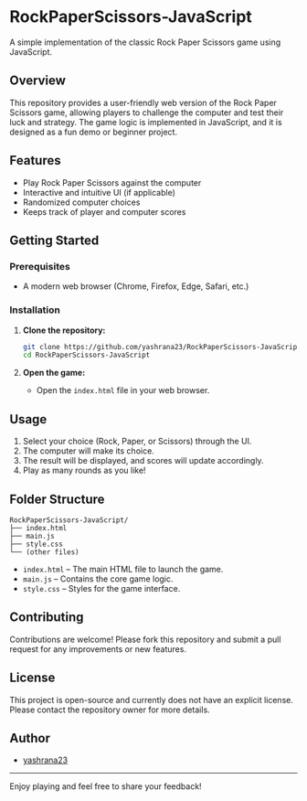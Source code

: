 # RockPaperScissors-JavaScript

A simple implementation of the classic Rock Paper Scissors game using JavaScript.

## Overview

This repository provides a user-friendly web version of the Rock Paper Scissors game, allowing players to challenge the computer and test their luck and strategy. The game logic is implemented in JavaScript, and it is designed as a fun demo or beginner project.

## Features

- Play Rock Paper Scissors against the computer
- Interactive and intuitive UI (if applicable)
- Randomized computer choices
- Keeps track of player and computer scores

## Getting Started

### Prerequisites

- A modern web browser (Chrome, Firefox, Edge, Safari, etc.)

### Installation

1. **Clone the repository:**
   ```bash
   git clone https://github.com/yashrana23/RockPaperScissors-JavaScript.git
   cd RockPaperScissors-JavaScript
   ```

2. **Open the game:**
   - Open the `index.html` file in your web browser.

## Usage

1. Select your choice (Rock, Paper, or Scissors) through the UI.
2. The computer will make its choice.
3. The result will be displayed, and scores will update accordingly.
4. Play as many rounds as you like!

## Folder Structure

```
RockPaperScissors-JavaScript/
├── index.html
├── main.js
├── style.css
└── (other files)
```

- `index.html` – The main HTML file to launch the game.
- `main.js` – Contains the core game logic.
- `style.css` – Styles for the game interface.

## Contributing

Contributions are welcome! Please fork this repository and submit a pull request for any improvements or new features.

## License

This project is open-source and currently does not have an explicit license. Please contact the repository owner for more details.

## Author

- [yashrana23](https://github.com/yashrana23)

---

Enjoy playing and feel free to share your feedback!

